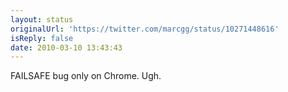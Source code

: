 ```yaml
---
layout: status
originalUrl: 'https://twitter.com/marcgg/status/10271448616'
isReply: false
date: 2010-03-10 13:43:43
---
```


FAILSAFE bug only on Chrome. Ugh.
